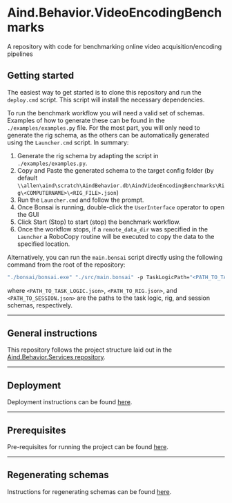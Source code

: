 # Aind.Behavior.VideoEncodingBenchmarks

A repository with code for benchmarking online video acquisition/encoding pipelines


## Getting started

The easiest way to get started is to clone this repository and run the `deploy.cmd` script. This script will install the necessary dependencies.

To run the benchmark workflow you will need a valid set of schemas. Examples of how to generate these can be found in the `./examples/examples.py` file. For the most part, you will only need to generate the rig schema, as the others can be automatically generated using the `Launcher.cmd` script. In summary:

1. Generate the rig schema by adapting the script in `./examples/examples.py`.
2. Copy and Paste the generated schema to the target config folder (by default `\\allen\aind\scratch\AindBehavior.db\AindVideoEncodingBenchmarks\Rig\<COMPUTERNAME>\<RIG_FILE>.json`)
3. Run the `Launcher.cmd` and follow the prompt.
4. Once Bonsai is running, double-click the `UserInterface` operator to open the GUI
5. Click Start (Stop) to start (stop) the benchmark workflow.
6. Once the workflow stops, if a `remote_data_dir` was specified in the `Launcher` a RoboCopy routine will be executed to copy the data to the specified location.

Alternatively, you can run the `main.bonsai` script directly using the following command from the root of the repository:

```cmd
"./bonsai/bonsai.exe" "./src/main.bonsai" -p TaskLogicPath="<PATH_TO_TASK_LOGIC.json>" -p RigPath="<PATH_TO_RIG.json>" -p SessionPath="<PATH_TO_SESSION.json>"
```

where `<PATH_TO_TASK_LOGIC.json>`, `<PATH_TO_RIG.json>`, and `<PATH_TO_SESSION.json>` are the paths to the task logic, rig, and session schemas, respectively.

---

## General instructions

This repository follows the project structure laid out in the [Aind.Behavior.Services repository](https://github.com/AllenNeuralDynamics/Aind.Behavior.Services).

---

## Deployment

Deployment instructions can be found [here](https://github.com/AllenNeuralDynamics/Aind.Behavior.Services?tab=readme-ov-file#deployment).

---

## Prerequisites

Pre-requisites for running the project can be found [here](https://github.com/AllenNeuralDynamics/Aind.Behavior.Services?tab=readme-ov-file#prerequisites).

---

## Regenerating schemas

Instructions for regenerating schemas can be found [here](https://github.com/AllenNeuralDynamics/Aind.Behavior.Services?tab=readme-ov-file#regenerating-schemas).